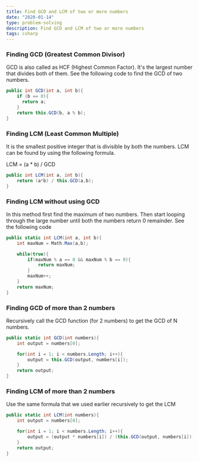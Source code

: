 ```yaml
---
title: Find GCD and LCM of two or more numbers
date: "2020-01-14"
type: problem-solving
description: Find GCD and LCM of two or more numbers
tags: csharp
---
```


### Finding GCD (Greatest Common Divisor)

GCD is also called as HCF (Highest Common Factor). It's the largest number that divides both of them. See the following code to find the GCD of two numbers.

```csharp
public int GCD(int a, int b){
    if (b == 0){
      return a;
    }
    return this.GCD(b, a % b);
}
```

### Finding LCM (Least Common Multiple)

It is the smallest positive integer that is divisible by both the numbers. LCM can be found by using the following formula.

LCM = (a * b) / GCD

```csharp
public int LCM(int a, int b){
    return (a*b) / this.GCD(a,b);
}
```

### Finding LCM without using GCD

In this method first find the maximum of two numbers. Then start looping through the large number until both the numbers return 0 remainder. See the following code

```csharp
public static int LCM(int a, int b){
    int maxNum = Math.Max(a,b);

    while(true){
        if(maxNum % a == 0 && maxNum % b == 0){
            return maxNum;
        }
        maxNum++;
    }
    return maxNum;
}
```

### Finding GCD of more than 2 numbers

Recursively call the GCD function (for 2 numbers) to get the GCD of N numbers.

```csharp
public static int GCD(int numbers){
    int output = numbers[0];

    for(int i = 1; i < numbers.Length; i++){
        output = this.GCD(output, numbers[i]);
    }
    return output;
}
```

### Finding LCM of more than 2 numbers

Use the same formula that we used earlier recursively to get the LCM

```csharp
public static int LCM(int numbers){
    int output = numbers[0];

    for(int i = 1; i < numbers.Length; i++){
        output = (output * numbers[i]) / (this.GCD(output, numbers[i]));
    }
    return output;
}
```
